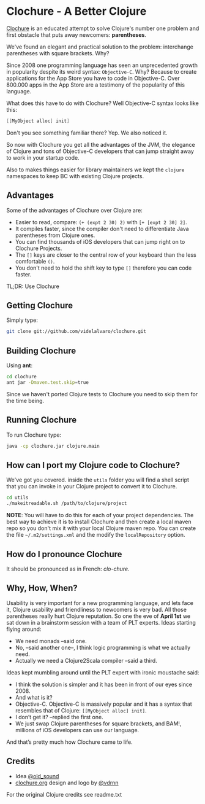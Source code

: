 # Clochure - A Better Clojure #

[Clochure](http://clochure.org) is an educated attempt to solve Clojure's number one problem and first obstacle that puts away newcomers: **parentheses**.

We've found an elegant and practical solution to the problem: interchange parentheses with square brackets. Why?

Since 2008 one programming language has seen an unprecedented growth in popularity despite its weird syntax: `Objective-C`. Why? Because to create applications for the App Store you have to code in Objective-C. Over 800.000 apps in the App Store are a testimony of the popularity of this language.

What does this have to do with Clochure? Well Objective-C syntax looks like this:

```objective-c
[[MyObject alloc] init]
```

Don't you see something familiar there? Yep. We also noticed it.

So now with Clochure you get all the advantages of the JVM, the elegance of Clojure and tons of Objective-C developers that can jump straight away to work in your startup code.

Also to makes things easier for library maintainers we kept the `clojure` namespaces to keep BC with existing Clojure projects.

## Advantages

Some of the advantages of Clochure over Clojure are:

- Easier to read, compare: `(+ (expt 2 30) 2)` with `[+ [expt 2 30] 2]`.
- It compiles faster, since the compiler don't need to differentiate Java parentheses from Clojure ones.
- You can find thousands of iOS developers that can jump right on to Clochure Projects.
- The `[]` keys are closer to the central row of your keyboard than the less comfortable `()`.
- You don't need to hold the shift key to type `[]` therefore you can code faster.

TL;DR: Use Clochure

## Getting Clochure

Simply type:

```bash
git clone git://github.com/videlalvaro/clochure.git
```


## Building Clochure

Using **ant**:

```bash
cd clochure
ant jar -Dmaven.test.skip=true
```

Since we haven't ported Clojure tests to Clochure you need to skip them for the time being.

## Running Clochure ##

To run Clochure type:

```bash
java -cp clochure.jar clojure.main
```

## How can I port my Clojure code to Clochure?

We've got you covered. inside the `utils` folder you will find a shell script that you can invoke in your Clojure project to convert it to Clochure.

```bash
cd utils
./makeitreadable.sh /path/to/clojure/project
```

**NOTE**: You will have to do this for each of your project dependencies. The best way to achieve it is to install Clochure and then create a local maven repo so you don't mix it with your local Clojure maven repo. You can create the file `~/.m2/settings.xml` and the modify the `localRepository` option.

## How do I pronounce Clochure

It should be pronounced as in French: _clo-chure_.

## Why, How, When? ##

Usability is very important for a new programming language, and lets face it, Clojure usability and friendliness to newcomers is very bad. All those parentheses really hurt Clojure reputation. So one the eve of **April 1st** we sat down in a brainstorm session with a team of PLT experts. Ideas starting flying around:

- We need monads –said one.
- No, –said another one–, I think logic programming is what we actually need.
- Actually we need a Clojure2Scala compiler –said a third.

Ideas kept mumbling around until the PLT expert with ironic moustache said:

- I think the solution is simpler and it has been in front of our eyes since 2008.
- And what is it?
- Objective-C. Objective-C is massively popular and it has a syntax that resembles that of Clojure: `[[MyObject alloc] init]`.
- I don’t get it? –replied the first one.
- We just swap Clojure parentheses for square brackets, and BAM!, millions of iOS developers can use our language.

And that’s pretty much how Clochure came to life.

## Credits ##

- Idea [@old_sound](https://twitter.com/old_sound/)
- [clochure.org](http://clochure.org) design and logo by [@vdrnn](https://twitter.com/vdrnn/)

For the original Clojure credits see readme.txt
